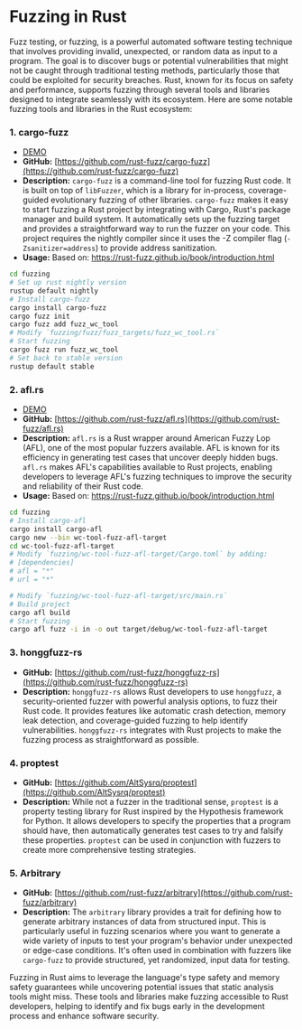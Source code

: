 # Fuzzing in Rust

Fuzz testing, or fuzzing, is a powerful automated software testing technique that involves providing invalid, unexpected, or random data as input to a program. The goal is to discover bugs or potential vulnerabilities that might not be caught through traditional testing methods, particularly those that could be exploited for security breaches. Rust, known for its focus on safety and performance, supports fuzzing through several tools and libraries designed to integrate seamlessly with its ecosystem. Here are some notable fuzzing tools and libraries in the Rust ecosystem:


### 1. **cargo-fuzz**
- [DEMO](https://github.com/luk6xff/luk6xff.github.io/tree/master/content/books/safe_secure_rust/src/cybersecurity_utils/fuzzing)
- **GitHub:** [https://github.com/rust-fuzz/cargo-fuzz](https://github.com/rust-fuzz/cargo-fuzz)
- **Description:** `cargo-fuzz` is a command-line tool for fuzzing Rust code. It is built on top of `libFuzzer`, which is a library for in-process, coverage-guided evolutionary fuzzing of other libraries. `cargo-fuzz` makes it easy to start fuzzing a Rust project by integrating with Cargo, Rust's package manager and build system. It automatically sets up the fuzzing target and provides a straightforward way to run the fuzzer on your code. This project requires the nightly compiler since it uses the -Z compiler flag (`-Zsanitizer=address`) to provide address sanitization.
- **Usage:**
Based on: https://rust-fuzz.github.io/book/introduction.html
```sh
cd fuzzing
# Set up rust nightly version
rustup default nightly
# Install cargo-fuzz
cargo install cargo-fuzz
cargo fuzz init
cargo fuzz add fuzz_wc_tool
# Modify `fuzzing/fuzz/fuzz_targets/fuzz_wc_tool.rs`
# Start fuzzing
cargo fuzz run fuzz_wc_tool
# Set back to stable version
rustup default stable
```



### 2. **afl.rs**
- [DEMO](https://github.com/luk6xff/luk6xff.github.io/tree/master/content/books/safe_secure_rust/src/cybersecurity_utils/fuzzing/fuzz_afl)
- **GitHub:** [https://github.com/rust-fuzz/afl.rs](https://github.com/rust-fuzz/afl.rs)
- **Description:** `afl.rs` is a Rust wrapper around American Fuzzy Lop (AFL), one of the most popular fuzzers available. AFL is known for its efficiency in generating test cases that uncover deeply hidden bugs. `afl.rs` makes AFL's capabilities available to Rust projects, enabling developers to leverage AFL's fuzzing techniques to improve the security and reliability of their Rust code.
- **Usage:**
Based on: https://rust-fuzz.github.io/book/introduction.html
```sh
cd fuzzing
# Install cargo-afl
cargo install cargo-afl
cargo new --bin wc-tool-fuzz-afl-target
cd wc-tool-fuzz-afl-target
# Modify `fuzzing/wc-tool-fuzz-afl-target/Cargo.toml` by adding:
# [dependencies]
# afl = "*"
# url = "*"

# Modify `fuzzing/wc-tool-fuzz-afl-target/src/main.rs`
# Build project
cargo afl build
# Start fuzzing
cargo afl fuzz -i in -o out target/debug/wc-tool-fuzz-afl-target
```


### 3. **honggfuzz-rs**

- **GitHub:** [https://github.com/rust-fuzz/honggfuzz-rs](https://github.com/rust-fuzz/honggfuzz-rs)
- **Description:** `honggfuzz-rs` allows Rust developers to use `honggfuzz`, a security-oriented fuzzer with powerful analysis options, to fuzz their Rust code. It provides features like automatic crash detection, memory leak detection, and coverage-guided fuzzing to help identify vulnerabilities. `honggfuzz-rs` integrates with Rust projects to make the fuzzing process as straightforward as possible.

### 4. **proptest**

- **GitHub:** [https://github.com/AltSysrq/proptest](https://github.com/AltSysrq/proptest)
- **Description:** While not a fuzzer in the traditional sense, `proptest` is a property testing library for Rust inspired by the Hypothesis framework for Python. It allows developers to specify the properties that a program should have, then automatically generates test cases to try and falsify these properties. `proptest` can be used in conjunction with fuzzers to create more comprehensive testing strategies.


### 5. **Arbitrary**

- **GitHub:** [https://github.com/rust-fuzz/arbitrary](https://github.com/rust-fuzz/arbitrary)
- **Description:** The `arbitrary` library provides a trait for defining how to generate arbitrary instances of data from structured input. This is particularly useful in fuzzing scenarios where you want to generate a wide variety of inputs to test your program's behavior under unexpected or edge-case conditions. It's often used in combination with fuzzers like `cargo-fuzz` to provide structured, yet randomized, input data for testing.

Fuzzing in Rust aims to leverage the language's type safety and memory safety guarantees while uncovering potential issues that static analysis tools might miss. These tools and libraries make fuzzing accessible to Rust developers, helping to identify and fix bugs early in the development process and enhance software security.
